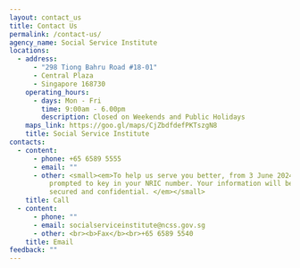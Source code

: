 ```yaml
---
layout: contact_us
title: Contact Us
permalink: /contact-us/
agency_name: Social Service Institute
locations:
  - address:
      - "298 Tiong Bahru Road #18-01"
      - Central Plaza
      - Singapore 168730
    operating_hours:
      - days: Mon - Fri
        time: 9:00am - 6.00pm
        description: Closed on Weekends and Public Holidays
    maps_link: https://goo.gl/maps/CjZbdfdefPKTszgN8
    title: Social Service Institute
contacts:
  - content:
      - phone: +65 6589 5555
      - email: ""
      - other: <small><em>To help us serve you better, from 3 June 2024, you will be
          prompted to key in your NRIC number. Your information will be kept
          secured and confidential. </em></small>
    title: Call
  - content:
      - phone: ""
      - email: socialserviceinstitute@ncss.gov.sg
      - other: <br><b>Fax</b><br>+65 6589 5540
    title: Email
feedback: ""
---
```

